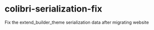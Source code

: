 # colibri-serialization-fix
Fix the extend_builder_theme serialization data after migrating website
